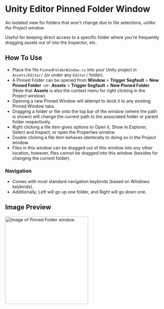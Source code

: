 # Unity Editor Pinned Folder Window
An isolated view for folders that won't change due to file selections, *unlike the Project window*.

Useful for keeping direct access to a specific folder where you're frequently dragging assets out of into the Inspector, etc.

## How To Use
* Place the file `PinnedFolderWindow.cs` into your Unity project in `Assets/Editor/` (or under any `Editor/` folder).
* A Pinned Folder can be opened from **Window** &gt; **Trigger Segfault** &gt; **New Pinned Folder** -or- **Assets** &gt; **Trigger Segfault** &gt; **New Pinned Folder** (Note that **Assets** is also the context menu for right clicking in the Project window).
* Opening a new Pinned Window will attempt to dock it to any existing Pinned Window tabs.
* Dragging a folder or file onto the top bar of the window (where the path is shown) will change the current path to the associated folder or parent folder respectively.
* Right clicking a file item gives options to Open it, Show in Explorer, Select and Inspect, or open the Properties window.
* Double clicking a file item behaves identically to doing so in the Project window.
* Files in this window can be dragged out of this window into any other location, however, files cannot be dragged into this window (besides for changing the current folder).

### Navigation
* Comes with most standard navigation keybinds (based on Windows keybinds).
* Additionally, Left will go up one folder, and Right will go down one.

## Image Preview

<img width="271" height="286" alt="Image of Pinned Folder window" src="https://github.com/user-attachments/assets/b58937e1-e640-4399-8690-2facf4053f05" />
